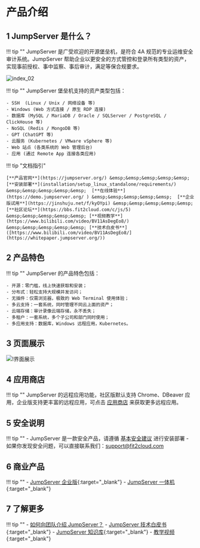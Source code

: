 # 产品介绍

## 1 JumpServer 是什么？
!!! tip ""
    JumpServer 是广受欢迎的开源堡垒机，是符合 4A 规范的专业运维安全审计系统。JumpServer 帮助企业以更安全的方式管控和登录所有类型的资产，实现事前授权、事中监察、事后审计，满足等保合规要求。

![index_02](https://www.jumpserver.com/images/jumpserver-arch-light.png)

!!! tip ""
    JumpServer 堡垒机支持的资产类型包括：

    - SSH  (Linux / Unix / 网络设备 等)
    - Windows (Web 方式连接 / 原生 RDP 连接)
    - 数据库 (MySQL / MariaDB / Oracle / SQLServer / PostgreSQL / ClickHouse 等)
    - NoSQL (Redis / MongoDB 等)
    - GPT (ChatGPT 等)
    - 云服务 (Kubernetes / VMware vSphere 等)
    - Web 站点 (各类系统的 Web 管理后台)
    - 应用 (通过 Remote App 连接各类应用)

!!! tip "文档指引"

    [**产品官网**](https://jumpserver.org/) &emsp;&emsp;&emsp;&emsp;&emsp;  [**安装部署**](installation/setup_linux_standalone/requirements/) &emsp;&emsp;&emsp;&emsp;&emsp;  [**在线体验**](https://demo.jumpserver.org/ ) &emsp;&emsp;&emsp;&emsp;&emsp;  [**企业版试用**](https://jinshuju.net/f/kyOYpi) &emsp;&emsp;&emsp;&emsp;&emsp;  [**社区论坛**](https://bbs.fit2cloud.com/c/js/5) &emsp;&emsp;&emsp;&emsp;&emsp; [**视频教学**](https://www.bilibili.com/video/BV11AsDegEo8/) &emsp;&emsp;&emsp;&emsp;&emsp; [**技术白皮书**]([https://www.bilibili.com/video/BV11AsDegEo8/](https://whitepaper.jumpserver.org/))

## 2 产品特色
!!! tip ""
    JumpServer 的产品特色包括：

    - 开源：零门槛，线上快速获取和安装；
    - 分布式：轻松支持大规模并发访问；
    - 无插件：仅需浏览器，极致的 Web Terminal 使用体验；
    - 多云支持：一套系统，同时管理不同云上面的资产；
    - 云端存储：审计录像云端存储，永不丢失；
    - 多租户：一套系统，多个子公司和部门同时使用；
    - 多应用支持：数据库，Windows 远程应用，Kubernetes。

## 3 页面展示
![!界面展示](img/dashboard.png)

## 4 应用商店
!!! tip ""
    JumpServer 的远程应用功能，社区版默认支持 Chrome、DBeaver 应用，企业版支持更丰富的远程应用，可点击 [应用商店](https://apps.fit2cloud.com/jumpserver) 来获取更多远程应用。

## 5 安全说明
!!! tip ""
    - JumpServer 是一款安全产品，请遵循 [基本安全建议](faq/security.md) 进行安装部署
    - 如果你发现安全问题，可以直接联系我们：support@fit2cloud.com

## 6 商业产品
!!! tip ""
    - [JumpServer 企业版](https://jumpserver.org/enterprise.html){:target="_blank"}
    - [JumpServer 一体机](https://jumpserver.org/hardware.html){:target="_blank"}

## 7 了解更多
!!! tip ""
    - [如何向团队介绍 JumpServer？](https://www.fit2cloud.com/jumpserver/documents/introduce-jumpserver_202507.pdf)
    - [JumpServer 技术白皮书](https://whitepaper.jumpserver.org/){:target="_blank"}
    - [JumpServer 知识库](https://kb.fit2cloud.com/categories/jumpserver){:target="_blank"}
    - [教学视频](https://space.bilibili.com/510493147?spm_id_from=333.337.0.0){:target="_blank"}

